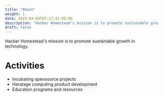 ```yaml
---
title: "About"
weight: 1
date: 2023-04-03T07:17:41-05:00
description: "Hacker Homestead's mission is to promote sustainable growth in technology."
draft: false
---
```

Hacker Homestead's mission is to promote sustainable growth in technology.

# Activities
- Incubating opensource projects
- Heratage computing product development
- Education programs and resources
